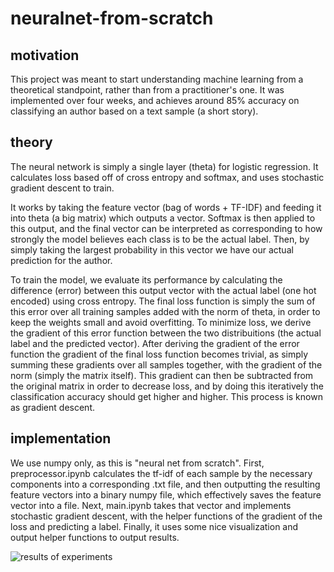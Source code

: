 # neuralnet-from-scratch

## motivation
This project was meant to start understanding machine learning from a theoretical standpoint, rather than from a practitioner's one. It was implemented over four weeks, and achieves around 85% accuracy on classifying an author based on a text sample (a short story).

## theory

The neural network is simply a single layer (theta) for logistic regression. It calculates loss based off of cross entropy and softmax, and uses stochastic gradient descent to train.  

It works by taking the feature vector (bag of words + TF-IDF) and feeding it into theta (a big matrix) which outputs a vector. Softmax is then applied to this output, and the final vector can be interpreted as corresponding to how strongly the model believes each class is to be the actual label. Then, by simply taking the largest probability in this vector we have our actual prediction for the author.

To train the model, we evaluate its performance by calculating the difference (error) between this output vector with the actual label (one hot encoded) using cross entropy. The final loss function is simply the sum of this error over all training samples added with the norm of theta, in order to keep the weights small and avoid overfitting. To minimize loss, we derive the gradient of this error function between the two distribuitions (the actual label and the predicted vector). After deriving the gradient of the error function the gradient of the final loss function becomes trivial, as simply summing these gradients over all samples together, with the gradient of the norm (simply the matrix itself). This gradient can then be subtracted from the original matrix in order to decrease loss, and by doing this iteratively the classification accuracy should get higher and higher. This process is known as gradient descent. 

## implementation 

We use numpy only, as this is "neural net from scratch". First, preprocessor.ipynb calculates the tf-idf of each sample by the  necessary components into a corresponding .txt file, and then outputting the resulting feature vectors into a binary numpy file, which effectively saves the feature vector into a file. Next, main.ipynb takes that vector and implements stochastic gradient descent, with the helper functions of the gradient of the loss and predicting a label. Finally, it uses some nice visualization and output helper functions to output results.



![results of experiments](https://i.imgur.com/W2ptpSa.png "Results of this project")
